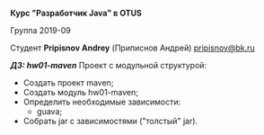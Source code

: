 **Курс "Разработчик Java" в OTUS**
 
 Группа 2019-09
 
 Студент
**Pripisnov Andrey** (Приписнов Андрей)
pripisnov@bk.ru

***ДЗ: hw01-maven*** Проект с модульной структурой:

 - Создать проект maven;
 - Создать модуль hw01-maven;
 - Определить необходимые зависимости:
    - guava;
 - Собрать jar с зависимостями ("толстый" jar).